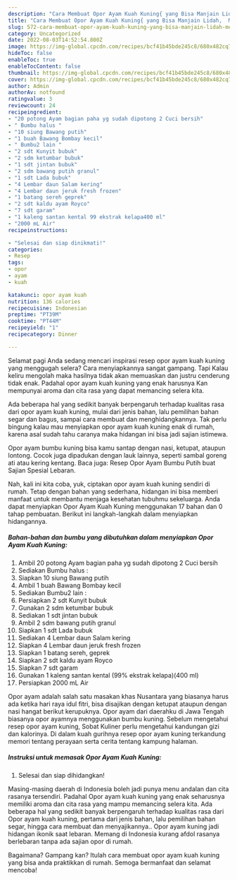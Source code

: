 ```yaml
---
description: "Cara Membuat Opor Ayam Kuah Kuning{ yang Bisa Manjain Lidah,  Menu Buat lebaran"
title: "Cara Membuat Opor Ayam Kuah Kuning{ yang Bisa Manjain Lidah,  Menu Buat lebaran"
slug: 572-cara-membuat-opor-ayam-kuah-kuning-yang-bisa-manjain-lidah-menu-buat-lebaran
category: Uncategorized
date: 2022-08-03T14:52:54.800Z
image: https://img-global.cpcdn.com/recipes/bcf41b45bde245c8/680x482cq70/opor-ayam-kuah-kuning-foto-resep-utama.jpg
hideToc: false
enableToc: true
enableTocContent: false
thumbnail: https://img-global.cpcdn.com/recipes/bcf41b45bde245c8/680x482cq70/opor-ayam-kuah-kuning-foto-resep-utama.jpg
cover: https://img-global.cpcdn.com/recipes/bcf41b45bde245c8/680x482cq70/opor-ayam-kuah-kuning-foto-resep-utama.jpg
author: Admin
authorAv: notfound
ratingvalue: 3
reviewcount: 24
recipeingredient:
- "20 potong Ayam bagian paha yg sudah dipotong 2 Cuci bersih"
- " Bumbu halus "
- "10 siung Bawang putih"
- "1 buah Bawang Bombay kecil"
- " Bumbu2 lain "
- "2 sdt Kunyit bubuk"
- "2 sdm ketumbar bubuk"
- "1 sdt jintan bubuk"
- "2 sdm bawang putih granul"
- "1 sdt Lada bubuk"
- "4 Lembar daun Salam kering"
- "4 Lembar daun jeruk fresh frozen"
- "1 batang sereh geprek"
- "2 sdt kaldu ayam Royco"
- "7 sdt garam"
- "1 kaleng santan kental 99 ekstrak kelapa400 ml"
- "2000 mL Air"
recipeinstructions:

- "Selesai dan siap dinikmati!"
categories:
- Resep
tags:
- opor
- ayam
- kuah

katakunci: opor ayam kuah 
nutrition: 136 calories
recipecuisine: Indonesian
preptime: "PT39M"
cooktime: "PT44M"
recipeyield: "1"
recipecategory: Dinner

---
```



Selamat pagi Anda sedang mencari inspirasi resep opor ayam kuah kuning yang menggugah selera? Cara menyiapkannya sangat gampang. Tapi Kalau keliru mengolah maka hasilnya tidak akan memuaskan dan justru cenderung tidak enak. Padahal opor ayam kuah kuning yang enak harusnya Kan mempunyai aroma dan cita rasa yang dapat memancing selera kita.


Ada beberapa hal yang sedikit banyak berpengaruh terhadap kualitas rasa dari opor ayam kuah kuning, mulai dari jenis bahan, lalu pemilihan bahan segar dan bagus, sampai cara membuat dan menghidangkannya. Tak perlu bingung kalau mau menyiapkan opor ayam kuah kuning enak di rumah, karena asal sudah tahu caranya maka hidangan ini bisa jadi sajian istimewa.

Opor ayam bumbu kuning bisa kamu santap dengan nasi, ketupat, ataupun lontong. Cocok juga dipadukan dengan lauk lainnya, seperti sambal goreng ati atau kering kentang. Baca juga: Resep Opor Ayam Bumbu Putih buat Sajian Spesial Lebaran.


Nah, kali ini kita coba, yuk, ciptakan opor ayam kuah kuning sendiri di rumah. Tetap dengan bahan yang sederhana, hidangan ini bisa memberi manfaat untuk membantu menjaga kesehatan tubuhmu sekeluarga. Anda dapat menyiapkan Opor Ayam Kuah Kuning menggunakan 17 bahan dan 0 tahap pembuatan. Berikut ini langkah-langkah dalam menyiapkan hidangannya.

<!--inarticleads1-->

##### Bahan-bahan dan bumbu yang dibutuhkan dalam menyiapkan Opor Ayam Kuah Kuning:

1. Ambil 20 potong Ayam bagian paha yg sudah dipotong 2 Cuci bersih
1. Sediakan  Bumbu halus :
1. Siapkan 10 siung Bawang putih
1. Ambil 1 buah Bawang Bombay kecil
1. Sediakan  Bumbu2 lain :
1. Persiapkan 2 sdt Kunyit bubuk
1. Gunakan 2 sdm ketumbar bubuk
1. Sediakan 1 sdt jintan bubuk
1. Ambil 2 sdm bawang putih granul
1. Siapkan 1 sdt Lada bubuk
1. Sediakan 4 Lembar daun Salam kering
1. Siapkan 4 Lembar daun jeruk fresh frozen
1. Siapkan 1 batang sereh, geprek
1. Siapkan 2 sdt kaldu ayam Royco
1. Siapkan 7 sdt garam
1. Gunakan 1 kaleng santan kental (99% ekstrak kelapa)(400 ml)
1. Persiapkan 2000 mL Air


Opor ayam adalah salah satu masakan khas Nusantara yang biasanya harus ada ketika hari raya idul fitri, bisa disajikan dengan ketupat ataupun dengan nasi hangat berikut kerupuknya. Opor ayam dari daerahku di Jawa Tengah biasanya opor ayamnya menggunakan bumbu kuning. Sebelum mengetahui resep opor ayam kuning, Sobat Kuliner perlu mengetahui kandungan gizi dan kalorinya. Di dalam kuah gurihnya resep opor ayam kuning terkandung memori tentang perayaan serta cerita tentang kampung halaman. 

<!--inarticleads2-->

##### Instruksi untuk memasak Opor Ayam Kuah Kuning:


1. Selesai dan siap dihidangkan!

Masing-masing daerah di Indonesia boleh jadi punya menu andalan dan cita rasanya tersendiri. Padahal Opor ayam kuah kuning yang enak seharusnya memiliki aroma dan cita rasa yang mampu memancing selera kita. Ada beberapa hal yang sedikit banyak berpengaruh terhadap kualitas rasa dari Opor ayam kuah kuning, pertama dari jenis bahan, lalu pemilihan bahan segar, hingga cara membuat dan menyajikannya.. Opor ayam kuning jadi hidangan ikonik saat lebaran. Memang di Indonesia kurang afdol rasanya berlebaran tanpa ada sajian opor di rumah. 

Bagaimana? Gampang kan? Itulah cara membuat opor ayam kuah kuning yang bisa anda praktikkan di rumah. Semoga bermanfaat dan selamat mencoba!
